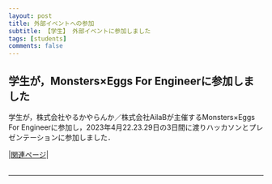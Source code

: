 ```yaml
---
layout: post
title: 外部イベントへの参加
subtitle: 【学生】 外部イベントに参加しました
tags: [students]
comments: false
---
```


## 学生が，Monsters×Eggs For Engineerに参加しました<br>

学生が，株式会社やるかやらんか／株式会社AilaBが主催するMonsters×Eggs For Engineerに参加し，2023年4月22.23.29日の3日間に渡りハッカソンとプレゼンテーションに参加しました．

|[関連ページ](http://www.oit.ac.jp/is/system/index.html)|<br>
<br>
<hr>
